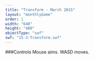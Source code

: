 ```yaml
---
title: "Transform - March 2015"
layout: "monthlyGame"
order: 1
width: "640"
height: "480"
objectType: "swf"
swf: "15-3-Transform.swf"
---
```


###Controls
Mouse aims.
WASD moves.